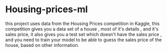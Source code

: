# Housing-prices-ml
this project uses data from the Housing Prices competition in Kaggle, this competition gives you a data set of a house , most of it's details , and it's sales price, it also gives you a test set which doesn't have the sales price , and you need to train your model to be able to guess the sales price of the house, based on other information.
